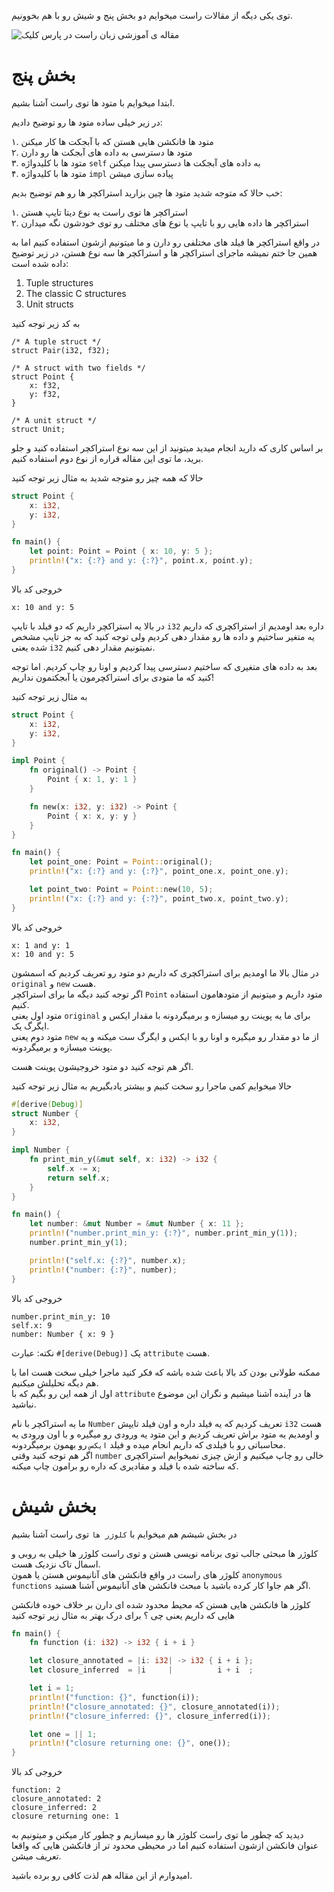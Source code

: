 توی یکی دیگه از مقالات راست میخوایم دو بخش پنج و شیش رو با هم بخوونیم.

![مقاله ی آموزشی زبان راست در پارس کلیک](https://images.pexels.com/photos/1714208/pexels-photo-1714208.jpeg?auto=compress&cs=tinysrgb&dpr=2&h=650&w=940)

# بخش پنج

ابتدا میخوایم با متود ها توی راست آشنا بشیم.

در زیر خیلی ساده متود ها رو توضیح دادیم:

۱. متود ها فانکشن هایی هستن که با آبجکت ها کار میکنن\
۲. متود ها دسترسی به داده های آبجکت ها رو دارن\
۳. متود ها با کلیدواژه `self` به داده های آبجکت ها دسترسی پیدا میکنن\
۴. متود ها با کلیدواژه `impl` پیاده سازی میشن

خب حالا که متوجه شدید متود ها چین بزارید استراکچر ها رو هم توضیح بدیم:

۱. استراکچر ها توی راست یه نوع دیتا تایپ هستن\
۲. استراکچر ها داده هایی رو با تایپ یا نوع های مختلف رو توی خودشون نگه میدارن

در واقع استراکچر ها فیلد های مختلفی رو دارن و ما میتونیم ازشون استفاده کنیم اما به همین جا ختم نمیشه ماجرای استراکچر ها و استراکچر ها سه نوع هستن، در زیر توضیح داده شده است:

1. Tuple structures
2. The classic C structures
3. Unit structs

به کد زیر توجه کنید

```
/* A tuple struct */
struct Pair(i32, f32);

/* A struct with two fields */
struct Point {
    x: f32,
    y: f32,
}

/* A unit struct */
struct Unit;
```


بر اساس کاری که دارید انجام میدید میتونید از این سه نوع استراکچر استفاده کنید و جلو برید، ما توی این مقاله قراره از نوع دوم استفاده کنیم.

حالا که همه چیز رو متوجه شدید به مثال زیر توجه کنید

```rust
struct Point {
    x: i32,
    y: i32,
}

fn main() {
    let point: Point = Point { x: 10, y: 5 };
    println!("x: {:?} and y: {:?}", point.x, point.y);
}
```

خروجی کد بالا

```
x: 10 and y: 5
```

در بالا یه استراکچر داریم که دو فیلد با تایپ `i32` داره
بعد اومدیم از استراکچری که داریم یه متغیر ساختیم و داده ها رو مقدار دهی کردیم ولی توجه کنید که به جز تایپ مشخص شده یعنی `i32` نمیتونیم مقدار دهی کنیم.

بعد به داده های متغیری که ساختیم دسترسی پیدا کردیم و اونا رو چاپ کردیم.
اما توجه کنید که ما متودی برای استراکچرمون یا آبجکتمون نداریم!

به مثال زیر توجه کنید

```rust
struct Point {
    x: i32,
    y: i32,
}

impl Point {
    fn original() -> Point {
        Point { x: 1, y: 1 }
    }

    fn new(x: i32, y: i32) -> Point {
        Point { x: x, y: y }
    }
}

fn main() {
    let point_one: Point = Point::original();
    println!("x: {:?} and y: {:?}", point_one.x, point_one.y);

    let point_two: Point = Point::new(10, 5);
    println!("x: {:?} and y: {:?}", point_two.x, point_two.y);
}
```

خروجی کد بالا

```
x: 1 and y: 1
x: 10 and y: 5
```

در مثال بالا ما اومدیم برای استراکچری که داریم دو متود رو تعریف کردیم که اسمشون `original` و `new` هست.\
اگر توجه کنید دیگه ما برای استراکچر `Point` متود داریم و میتونیم از متودهامون استفاده کنیم.\
متود اول یعنی `original`  برای ما یه پوینت رو میسازه و برمیگردونه با مقدار ایکس و ایگرگ یک.\
متود دوم یعنی `new` از ما دو مقدار رو میگیره و اونا رو با ایکس و ایگرگ ست میکنه و یه پوینت میسازه و برمیگردونه.

اگر هم توجه کنید دو متود خروجیشون پوینت هست.


حالا میخوایم کمی ماجرا رو سخت کنیم و بیشتر یادبگیریم
به مثال زیر توجه کنید

```rust
#[derive(Debug)]
struct Number {
	x: i32,
}

impl Number {
	fn print_min_y(&mut self, x: i32) -> i32 {
		self.x -= x;
		return self.x;
	}
}

fn main() {
    let number: &mut Number = &mut Number { x: 11 };
    println!("number.print_min_y: {:?}", number.print_min_y(1));
    number.print_min_y(1);

    println!("self.x: {:?}", number.x);
    println!("number: {:?}", number);
}
```

خروجی کد بالا

```
number.print_min_y: 10
self.x: 9
number: Number { x: 9 }
```

نکته: عبارت `#[derive(Debug)]` یک `attribute` هست.

ممکنه طولانی بودن کد بالا باعث شده باشه که فکر کنید ماجرا خیلی سخت هست اما با هم دیگه تحلیلش میکنیم.\
اول از همه این رو بگیم که با `attribute` ها در آینده آشنا میشیم و نگران این موضوع نباشید.

ما یه استراکچر با نام `Number` تعریف کردیم که یه فیلد داره و اون فیلد تایپش `i32` هست و اومدیم یه متود براش تعریف کردیم و این متود یه ورودی رو میگیره و با اون ورودی یه محاسباتی رو با فیلدی که داریم انجام میده و فیلد `ایکس` رو بهمون برمیگردونه.\
اگر هم توجه کنید وقتی `number`  خالی رو چاپ میکنیم و ازش چیزی نمیخوایم استراکچری که ساخته شده با فیلد و مقادیری که داره رو برامون چاپ میکنه.

# بخش شیش

در بخش شیشم هم میخوایم با `کلوژر ها` توی راست آشنا بشیم

کلوژر ها مبحثی جالب توی برنامه نویسی هستن و توی راست کلوژر ها خیلی به روبی و اسمال تاک نزدیک هست.\
کلوژر های راست در واقع فانکشن های آنانیموس هستن یا همون `anonymous functions` اگر هم جاوا کار کرده باشید با مبحث فانکشن های آنانیموس آشنا هستید.

کلوژر ها فانکشن هایی هستن که محیط محدود شده ای دارن بر خلاف خوده فانکشن هایی که داریم
یعنی چی ؟ برای درک بهتر به مثال زیر توجه کنید

```rust
fn main() {
    fn function (i: i32) -> i32 { i + i }

    let closure_annotated = |i: i32| -> i32 { i + i };
    let closure_inferred  = |i     |          i + i  ;

    let i = 1;
    println!("function: {}", function(i));
    println!("closure_annotated: {}", closure_annotated(i));
    println!("closure_inferred: {}", closure_inferred(i));

    let one = || 1;
    println!("closure returning one: {}", one());
}
```

خروجی کد بالا

```
function: 2
closure_annotated: 2
closure_inferred: 2
closure returning one: 1
```

دیدید که چطور ما توی راست کلوژر ها رو میسازیم و چطور کار میکنن و میتونیم به عنوان فانکشن ازشون استفاده کنیم اما در محیطی محدود تر از فانکشن هایی که واقعا تعریف میشن.

امیدوارم از این مقاله هم لذت کافی رو برده باشید.